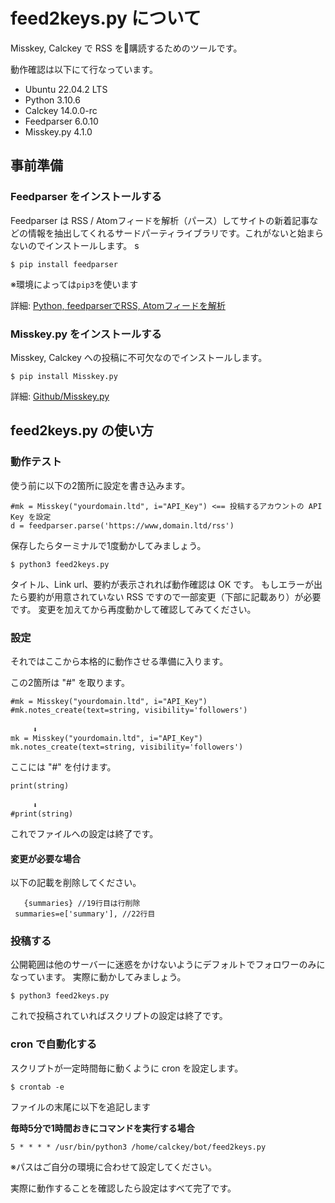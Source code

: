 # feed2keys.py について

Misskey, Calckey で RSS を購読するためのツールです。

動作確認は以下にて行なっています。

* Ubuntu 22.04.2 LTS
* Python 3.10.6
* Calckey 14.0.0-rc
* Feedparser 6.0.10
* Misskey.py 4.1.0


## 事前準備
### Feedparser をインストールする

Feedparser は RSS / Atomフィードを解析（パース）してサイトの新着記事などの情報を抽出してくれるサードパーティライブラリです。これがないと始まらないのでインストールします。
s
 ```
$ pip install feedparser
```
※環境によっては```pip3```を使います


詳細: [Python, feedparserでRSS, Atomフィードを解析](https://note.nkmk.me/python-feedparser-tutorial/)



### Misskey.py をインストールする

Misskey, Calckey への投稿に不可欠なのでインストールします。

```
$ pip install Misskey.py
```


詳細: [Github/Misskey.py](https://github.com/YuzuRyo61/Misskey.py/blob/main/README-JP.md)



## feed2keys.py の使い方
### 動作テスト

使う前に以下の2箇所に設定を書き込みます。
```
#mk = Misskey("yourdomain.ltd", i="API_Key") <== 投稿するアカウントの API Key を設定
d = feedparser.parse('https://www,domain.ltd/rss')
```

保存したらターミナルで1度動かしてみましょう。



```
$ python3 feed2keys.py
```

タイトル、Link url、要約が表示されれば動作確認は OK です。
もしエラーが出たら要約が用意されていない RSS ですので一部変更（下部に記載あり）が必要です。
変更を加えてから再度動かして確認してみてください。



### 設定

それではここから本格的に動作させる準備に入ります。

この2箇所は "#" を取ります。
```
#mk = Misskey("yourdomain.ltd", i="API_Key")
#mk.notes_create(text=string, visibility='followers')

　　　⬇︎
mk = Misskey("yourdomain.ltd", i="API_Key")
mk.notes_create(text=string, visibility='followers')

```


ここには "#" を付けます。
```
print(string)

　　　⬇︎
#print(string)
```

これでファイルへの設定は終了です。



#### 変更が必要な場合

以下の記載を削除してください。
```
   {summaries} //19行目は行削除
 summaries=e['summary'], //22行目
```



### 投稿する

公開範囲は他のサーバーに迷惑をかけないようにデフォルトでフォロワーのみになっています。
実際に動かしてみましょう。

```
$ python3 feed2keys.py
```

これで投稿されていればスクリプトの設定は終了です。



### cron で自動化する

スクリプトが一定時間毎に動くように cron を設定します。

```
$ crontab -e
```

ファイルの末尾に以下を追記します



**毎時5分で1時間おきにコマンドを実行する場合**
```
5 * * * * /usr/bin/python3 /home/calckey/bot/feed2keys.py
```
※パスはご自分の環境に合わせて設定してください。



実際に動作することを確認したら設定はすべて完了です。
